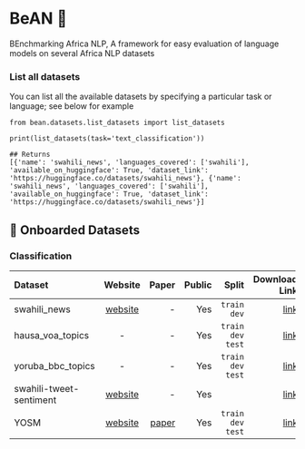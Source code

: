 # BeAN 🫘
BEnchmarking Africa NLP, A framework for easy evaluation of language models on several Africa NLP datasets


### List all datasets

You can list all the available datasets by specifying a particular task or language; see below for example

```python3
from bean.datasets.list_datasets import list_datasets

print(list_datasets(task='text_classification'))

## Returns
[{'name': 'swahili_news', 'languages_covered': ['swahili'], 'available_on_huggingface': True, 'dataset_link': 'https://huggingface.co/datasets/swahili_news'}, {'name': 'swahili_news', 'languages_covered': ['swahili'], 'available_on_huggingface': True, 'dataset_link': 'https://huggingface.co/datasets/swahili_news'}]
```

## 🫘 Onboarded Datasets

### Classification

| Dataset     | Website | Paper    | Public |  Split | Download Link| languages | Datasize |
| :---        |    :----:   |          ---: |   ---: |  ---: |  ---: | ---: |---: |
| swahili_news                  | [website](https://doi.org/10.5281/zenodo.5514203)       | -   | Yes | `train` `dev` | [link](https://huggingface.co/datasets/swahili_news) | `sw` |
| hausa_voa_topics              | -   | -   | Yes | `train` `dev` `test` | [link](https://huggingface.co/datasets/hausa_voa_topics) | `ha` |
| yoruba_bbc_topics             | -   | -   | Yes | `train` `dev` `test` | [link](https://huggingface.co/datasets/yoruba_bbc_topics) | `yo` |
| swahili-tweet-sentiment | [website](https://github.com/Davisy/Swahili-Tweet-Sentiment-Analysis-App)       | -   | Yes | | [link](https://huggingface.co/datasets/Davis/Swahili-tweet-sentiment) | `sw` |
| YOSM               | [website](https://github.com/IyanuSh/YOSM)       | [paper](https://arxiv.org/abs/2204.09711)   | Yes | `train` `dev` `test` | [link](https://huggingface.co/datasets/Iyanuoluwa/YOSM) | `yo` |




